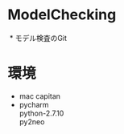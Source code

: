 # ModelChecking
  * モデル検査のGit  
  
  
# 環境
  * mac capitan  
  * pycharm  
      python-2.7.10  
      py2neo  
